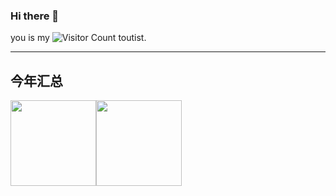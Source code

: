 ### Hi there 👋

<!--
**LHDargon/LHDargon** is a ✨ _special_ ✨ repository because its `README.md` (this file) appears on your GitHub profile.

Here are some ideas to get you started:

- 🔭 I’m currently working on ...
- 🌱 I’m currently learning ...
- 👯 I’m looking to collaborate on ...
- 🤔 I’m looking for help with ...
- 💬 Ask me about ...
- 📫 How to reach me: ...
- 😄 Pronouns: ...
- ⚡ Fun fact: ...
-->
you is my ![Visitor Count](https://profile-counter.glitch.me/MiracleLong/count.svg) toutist.

---
<!--[![Top Langs](https://github-readme-stats.vercel.app/api/top-langs/?username=MiracleLong&layout=compact)](https://github.com/MiracleLong/github-readme-stats)

![Miracle's GitHub stats](https://github-readme-stats.vercel.app/api?username=MiracleLong&show_icons=true&theme=tokyonight) -->

## 今年汇总
<img align="" height="137px" src="https://github-readme-stats.vercel.app/api?username=MiracleLong&hide_title=true&hide_border=true&show_icons=true&include_all_commits=true&line_height=21&bg_color=0,EC6C6C,FFD479,FFFC79,73FA79&theme=graywhite&locale=cn" /><img align="" height="137px" src="https://github-readme-stats.vercel.app/api/top-langs/?username=MiracleLong&hide_title=true&hide_border=true&layout=compact&bg_color=0,73FA79,73FDFF,D783FF&theme=graywhite&locale=cn" />

